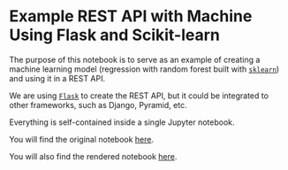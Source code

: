 # Example REST API with Machine Using Flask and Scikit-learn

The purpose of this notebook is to serve as an example of creating a machine learning model (regression with random forest built with [`sklearn`](https://scikit-learn.org/)) and using it in a REST API.

We are using [`Flask`](https://flask.palletsprojects.com/en/1.1.x/) to create the REST API, but it could be integrated to other frameworks, such as Django, Pyramid, etc.

Everything is self-contained inside a single Jupyter notebook.

You will find the original notebook [here](./jupyter/Model.ipynb).

You will also find the rendered notebook [here](https://marciogualtieri.github.io/machine-learning-rest-api-example/jupyter/Model.html).
